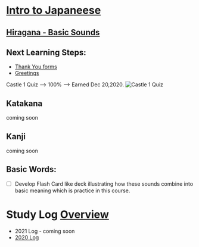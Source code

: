 # [Intro to Japaneese](https://github.com/EO4wellness/T-I-L/blob/main/polyglot/japon%C3%A9s/intro.md)

## [Hiragana - Basic Sounds](https://github.com/EO4wellness/T-I-L/blob/main/polyglot/japon%C3%A9s/hiragana.md) 

## Next Learning Steps: 
* [Thank You forms](https://github.com/EO4wellness/T-I-L/blob/main/polyglot/japon%C3%A9s/thank-you-forms.md) 
* [Greetings](https://github.com/EO4wellness/T-I-L/blob/main/polyglot/japon%C3%A9s/greetings.md) 

Castle 1 Quiz --> 100% --> Earned Dec 20,2020.
![Castle 1 Quiz](https://github.com/EO4wellness/T-I-L/blob/main/polyglot/japon%C3%A9s/images/2020-12-20_japaneese_check-point-1-duolingo.png)


## Katakana
coming soon 


## Kanji 
coming soon 


## Basic Words: 
-[ ] Develop Flash Card like deck illustrating how these sounds combine into basic meaning which is practice in this course. 


# Study Log [Overview](https://github.com/EO4wellness/T-I-L/blob/main/polyglot/japon%C3%A9s/log.md)
* 2021 Log - coming soon 
* [2020 Log](https://github.com/EO4wellness/T-I-L/blob/main/polyglot/japon%C3%A9s/2020_log.md)
